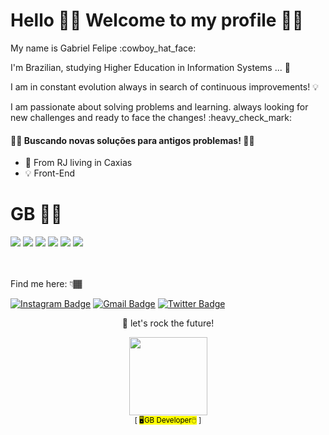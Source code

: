 # Hello 🤙🏽 Welcome to my profile ✌🏾
<p>My name is Gabriel Felipe :cowboy_hat_face: </p>
<p>I'm Brazilian, studying Higher Education in Information Systems ... 👣</p>
<p>I am in constant evolution always in search of continuous improvements! 💡 </p>

<p>I am passionate about solving problems and learning. always looking for new challenges and ready to face the changes! :heavy_check_mark:</p>

#### 🙏🏽 Buscando novas soluções para antigos problemas! 🤜🏽
* 📍 From RJ living in Caxias
* 💡 Front-End


# GB :man_technologist: 
<div text-align="justify">
<img src="https://img.shields.io/badge/html%205-orange?style=for-the-badge&logo=html5&logoColor=white&labelColor=orange" />
<img src="https://img.shields.io/badge/CSS%203-5188FE?style=for-the-badge&logo=css3&logoColor=white&labelColor=5188FE" />
<img src="https://img.shields.io/badge/Js-FFDC0B?style=for-the-badge&logo=javascript&logoColor=000&labelColor=FFDC0B" />
<img src="https://img.shields.io/badge/php-3276E6?style=for-the-badge&logo=php&logoColor=white&labelColor=3276E6" />
<img src="https://img.shields.io/badge/Bootstrap-6C1FFF?style=for-the-badge&logo=bootstrap&logoColor=white&labelColor=6C1FFF" />
<img src="https://img.shields.io/badge/Bulma-6C1FFF?style=for-the-badge&logo=bulma&logoColor=white&labelColor=6C1FFF" />

<!-- <img src="https://img.shields.io/badge/Nodejs-1FC41A?style=for-the-badge&logo=mongodb&logoColor=fff&labelColor=1FC41A" />
<img src="https://img.shields.io/badge/ReactJs-2CFFEE?style=for-the-badge&logo=react&logoColor=000&labelColor=2CFFEE" />
-->
<br>
<br>
<br>

Find me here: 👇🏾

[![Instagram Badge](https://img.shields.io/badge/-Instagram-gold?style=flat-square&logo=Instagram&logoColor=white&link=https://www.instagram.com/developergb/)](https://www.instagram.com/developergb/) [![Gmail Badge](https://img.shields.io/badge/-Gmail-c14438?style=flat-square&logo=Gmail&logoColor=white&link=mailto:gbarretofox@gmail.com)](mailto:gbarretofox@gmail.com) [![Twitter Badge](https://img.shields.io/badge/-Twitter-1DA1F2?style=flat-square&logo=twitter&logoColor=white&link=https://www.twitter.com/bielbfr)](https://www.twitter.com/bielbfr)



<p align=center>
 🚀 let's rock the future!
</p>


<p align=center>
<img src="https://avatars.githubusercontent.com/u/80264202?s=460&u=a7a7d3fac127c4857e21ab19d1deaa9663f54fb3&v=4" width=125 > <br>  <sub>[ <mark>🖥GB Developer🖱</mark> ]</sub>
</p>
